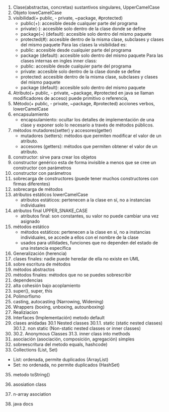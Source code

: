 1. Clase(abstractas, concretas) sustantivos singulares, UpperCamelCase
2. Objeto loweCamelCase
3. visibilidad(+ public, - private, ~package, #protected)
    - public(+): accesible desde cualquier parte del programa
    - private(-): accesible solo dentro de la clase donde se define
    - package(~) (default): accesible solo dentro del mismo paquete
    - protected(#): accesible dentro de la misma clase, subclases y clases del mismo paquete
      Para las clases la visibilidad es:
    - public: accesible desde cualquier parte del programa
    - package (default): accesible solo dentro del mismo paquete
      Para las clases internas en ingles inner class:
    - public: accesible desde cualquier parte del programa
    - private: accesible solo dentro de la clase donde se define
    - protected: accesible dentro de la misma clase, subclases y clases del mismo paquete
    - package (default): accesible solo dentro del mismo paquete
4. Atributo(+ public, - private, ~package, #protected en java se llaman modificadores de acceso) puede primitivo o referencia,
5. Método(+ public, - private, ~package, #protected) acciones verbos, lowerCamelCase
6. encapsulamiento
    - encapsulamiento: ocultar los detalles de implementación de una clase y exponer solo lo necesario a través de métodos públicos.
7. métodos mutadores(setter) y accesores(getter)
    - mutadores (setters): métodos que permiten modificar el valor de un atributo.
    - accesores (getters): métodos que permiten obtener el valor de un atributo.
8. constructor: sirve para crear los objetos
9. constructor genérico esta de forma invisible a menos que se cree un constructor con parámetros
10. constructor con parámetros
11. sobrecarga de constructores (puede tener muchos constructores con firmas diferentes)
12. sobrecarga de métodos
13. atributos estáticos lowerCamelCase
    - atributos estáticos: pertenecen a la clase en sí, no a instancias individuales
14. atributos final UPPER_SNAKE_CASE
    - atributos final: son constantes, su valor no puede cambiar una vez asignado
15. métodos estático
    - métodos estáticos: pertenecen a la clase en sí, no a instancias individuales, se accede a ellos con el nombre de la clase
    - usados para utilidades, funciones que no dependen del estado de una instancia específica
16. Generalización (herencia)
17. clases finales: nadie puede heredar de ella no existe en UML
18. sobre escritura de métodos
20. métodos abstractos
20. métodos finales: métodos que no se puedes sobrescribir
22. dependencias
22. alta cohesión bajo acoplamiento
23. super(), super, this
24. Polimorfismo
25. casting, autocasting (Narrowing, Widening)
27. Wrappers (boxing, unboxing, autounboxing)
28. Realiziacion
29. Interfaces (Implementación) metodo default
31. clases anidadas
    30.1 Nested classes
    30.1.1. static (static nested classes)
    30.1.2. non static (Non-static nested classes or inner classes)
32. 30.2. Anonymous Classes
    31.3. inner class into methods
32. asociación (asociación, composición, agregación) simples
33. sobreescritura del metodo equals, hashcode)
34. Collections (List, Set)
- List: ordenada, permite duplicados (ArrayList)
- Set: no ordenada, no permite duplicados (HashSet)
35. metodo toString()

36. asosiation class
37. n-array asociation
38. java docs
